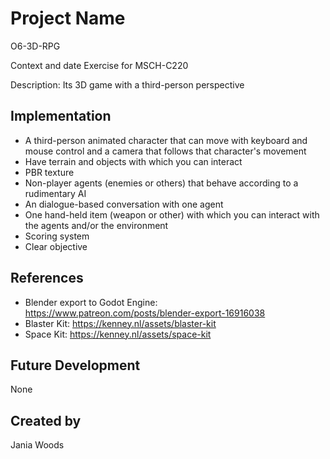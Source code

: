 # Project Name

O6-3D-RPG

Context and date Exercise for MSCH-C220

Description: Its 3D  game with a third-person perspective

## Implementation
- A third-person animated character that can move with keyboard and mouse control and a camera that follows that character's movement
- Have terrain and objects with which you can interact
- PBR texture
- Non-player agents (enemies or others) that behave according to a rudimentary AI
- An dialogue-based conversation with one agent 
- One hand-held item (weapon or other) with which you can interact with the agents and/or the environment
- Scoring system
- Clear objective


## References
- Blender export to Godot Engine: https://www.patreon.com/posts/blender-export-16916038
- Blaster Kit: https://kenney.nl/assets/blaster-kit
- Space Kit: https://kenney.nl/assets/space-kit

## Future Development
None

## Created by
Jania Woods
